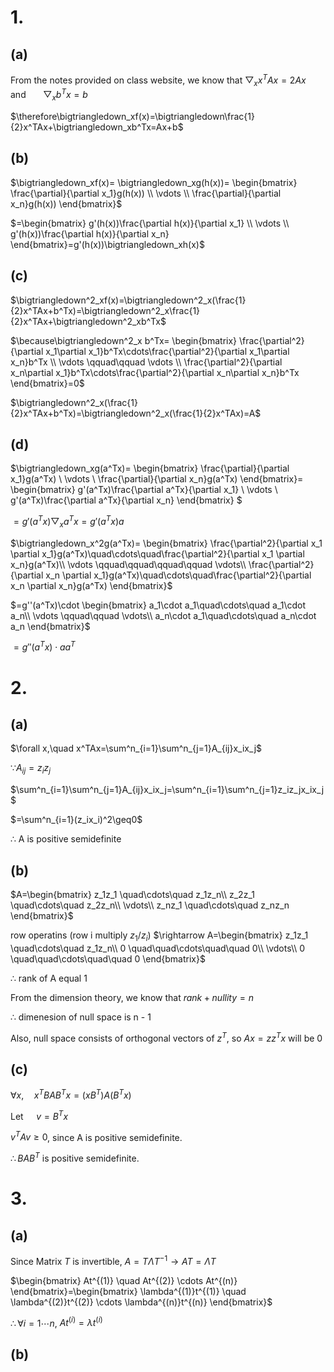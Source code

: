 # 1.
## (a)
From the notes provided on class website, we know that
$\bigtriangledown_x x^TAx=2Ax$ &nbsp; &nbsp; &nbsp; and &nbsp; &nbsp; &nbsp; $\bigtriangledown_x b^Tx=b$

$\therefore\bigtriangledown_xf(x)=\bigtriangledown\frac{1}{2}x^TAx+\bigtriangledown_xb^Tx=Ax+b$

## (b)
$\bigtriangledown_xf(x)=
\bigtriangledown_xg(h(x))=
\begin{bmatrix}
\frac{\partial}{\partial x_1}g(h(x)) \\
\vdots \\
\frac{\partial}{\partial x_n}g(h(x))
\end{bmatrix}$

$=\begin{bmatrix}
g'(h(x))\frac{\partial h(x)}{\partial x_1} \\
\vdots \\
g'(h(x))\frac{\partial h(x)}{\partial x_n}
\end{bmatrix}=g'(h(x))\bigtriangledown_xh(x)$

## (c)
$\bigtriangledown^2_xf(x)=\bigtriangledown^2_x(\frac{1}{2}x^TAx+b^Tx)=\bigtriangledown^2_x\frac{1}{2}x^TAx+\bigtriangledown^2_xb^Tx$

$\because\bigtriangledown^2_x b^Tx=
\begin{bmatrix}
\frac{\partial^2}{\partial x_1\partial x_1}b^Tx\cdots\frac{\partial^2}{\partial x_1\partial x_n}b^Tx \\
\vdots \qquad\qquad \vdots \\
\frac{\partial^2}{\partial x_n\partial x_1}b^Tx\cdots\frac{\partial^2}{\partial x_n\partial x_n}b^Tx 
\end{bmatrix}=0$

$\bigtriangledown^2_x(\frac{1}{2}x^TAx+b^Tx)=\bigtriangledown^2_x(\frac{1}{2}x^TAx)=A$

## (d)
$\bigtriangledown_xg(a^Tx)=
\begin{bmatrix}
\frac{\partial}{\partial x_1}g(a^Tx) \\
\vdots \\
\frac{\partial}{\partial x_n}g(a^Tx)
\end{bmatrix}=
\begin{bmatrix}
g'(a^Tx)\frac{\partial a^Tx}{\partial x_1} \\
\vdots \\
g'(a^Tx)\frac{\partial a^Tx}{\partial x_n} 
\end{bmatrix}
$

$=g'(a^Tx)\bigtriangledown_x a^Tx=g'(a^Tx)a$

$\bigtriangledown_x^2g(a^Tx)=
\begin{bmatrix}
\frac{\partial^2}{\partial x_1 \partial x_1}g(a^Tx)\quad\cdots\quad\frac{\partial^2}{\partial x_1 \partial x_n}g(a^Tx)\\
\vdots \qquad\qquad\qquad\qquad \vdots\\
\frac{\partial^2}{\partial x_n \partial x_1}g(a^Tx)\quad\cdots\quad\frac{\partial^2}{\partial x_n \partial x_n}g(a^Tx)
\end{bmatrix}$

$=g''(a^Tx)\cdot
\begin{bmatrix}
a_1\cdot a_1\quad\cdots\quad a_1\cdot a_n\\
\vdots \qquad\qquad \vdots\\
a_n\cdot a_1\quad\cdots\quad a_n\cdot a_n
\end{bmatrix}$

$=g''(a^Tx)\cdot aa^T$

# 2.
## (a)
$\forall x,\quad x^TAx=\sum^n_{i=1}\sum^n_{j=1}A_{ij}x_ix_j$

$\because A_{ij}=z_iz_j$

$\sum^n_{i=1}\sum^n_{j=1}A_{ij}x_ix_j=\sum^n_{i=1}\sum^n_{j=1}z_iz_jx_ix_j$

$=\sum^n_{i=1}(z_ix_i)^2\geq0$

$\therefore$ A is positive semidefinite

## (b)
$A=\begin{bmatrix}
z_1z_1 \quad\cdots\quad z_1z_n\\
z_2z_1 \quad\cdots\quad z_2z_n\\
\vdots\\
z_nz_1 \quad\cdots\quad z_nz_n
\end{bmatrix}$

row operatins (row i multiply $z_1/z_i$)
$\rightarrow A=\begin{bmatrix}
z_1z_1 \quad\cdots\quad  z_1z_n\\
0 \quad\quad\cdots\quad\quad 0\\
\vdots\\
0 \quad\quad\cdots\quad\quad 0
\end{bmatrix}$

$\therefore$ rank of A equal 1

From the dimension theory, we know that $rank + nullity = n$

$\therefore$ dimenesion of null space is n - 1

Also, null space consists of orthogonal vectors of $z^T$, so $Ax=zz^Tx$ will be 0

## (c)
$\forall x, \quad x^TBAB^Tx = (xB^T)A(B^Tx)$

Let $\quad v = B^Tx$

$v^TAv\geq0$, since A is positive semidefinite.

$\therefore BAB^T$ is positive semidefinite.

# 3.
## (a)
Since Matrix $T$ is invertible, $A=T\Lambda T^{-1} \rightarrow AT=\Lambda T$

$\begin{bmatrix}
    At^{(1)} \quad At^{(2)} \cdots At^{(n)}
\end{bmatrix}=\begin{bmatrix}
\lambda^{(1)}t^{(1)} \quad \lambda^{(2)}t^{(2)} \cdots \lambda^{(n)}t^{(n)}
\end{bmatrix}$

$\therefore \forall i=1 \cdots n$, 
$At^{(i)}=\lambda t^{(i)}$

## (b)
